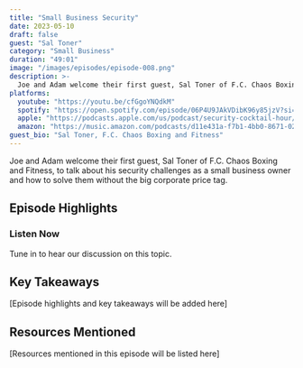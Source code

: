 ```yaml
---
title: "Small Business Security"
date: 2023-05-10
draft: false
guest: "Sal Toner"
category: "Small Business"
duration: "49:01"
image: "/images/episodes/episode-008.png"
description: >-
  Joe and Adam welcome their first guest, Sal Toner of F.C. Chaos Boxing and Fitness, to talk about his security challenges as a small business owner and how to solve them without the big corporate price tag.
platforms:
  youtube: "https://youtu.be/cfGgoYNQdkM"
  spotify: "https://open.spotify.com/episode/06P4U9JAkVDibK96y85jzV?si=2795ea54b5a74299"
  apple: "https://podcasts.apple.com/us/podcast/security-cocktail-hour/id1679376200?i=1000612498481"
  amazon: "https://music.amazon.com/podcasts/d11e431a-f7b1-4bb0-8671-024afce9ade6/security-cocktail-hour"
guest_bio: "Sal Toner, F.C. Chaos Boxing and Fitness"
---
```


Joe and Adam welcome their first guest, Sal Toner of F.C. Chaos Boxing and Fitness, to talk about his security challenges as a small business owner and how to solve them without the big corporate price tag.

## Episode Highlights

### Listen Now

Tune in to hear our discussion on this topic.

## Key Takeaways

[Episode highlights and key takeaways will be added here]

## Resources Mentioned

[Resources mentioned in this episode will be listed here]




